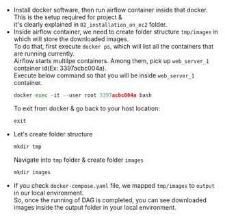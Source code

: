 - Install docker software, then run airflow container inside that docker. This is the setup required for project &</br>
  it's clearly explained in `02_installation_on_ec2` folder.
- Inside airflow container, we need to create folder structure `tmp/images` in which will store the downloaded images.</br>
  To do that, first execute `docker ps`, which will list all the containers that are running currently.</br>
  Airflow starts multilpe containers. Among them, pick up `web_server_1` container id(Ex: 3397acbc004a).</br>
  Execute below command so that you will be inside `web_server_1` container.</br>
  ```python
  docker exec -it --user root 3397acbc004a bash
  ```
  To exit from docker & go back to your host location:
  ```python
  exit
  ```
-  Let's create folder structure
    ```python
    mkdir tmp
    ```
    Navigate into `tmp` folder & create folder `images`
    ```python
    mkdir images
    ```
- If you check `docker-compose.yaml` file, we mapped `tmp/images` to `output` in our local environment.</br>
  So, once the running of DAG is completed, you can see downloaded images inside the output folder in your local environment.

